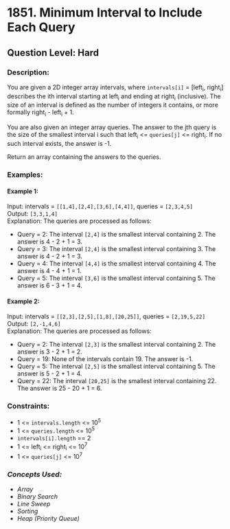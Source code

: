 # 1851. Minimum Interval to Include Each Query
## Question Level: Hard
### Description:
You are given a 2D integer array intervals, where `intervals[i]` = [left<sub>i</sub>, right<sub>i</sub>] describes the ith interval starting at left<sub>i</sub> and ending at right<sub>i</sub> (inclusive). The size of an interval is defined as the number of integers it contains, or more formally right<sub>i</sub> - left<sub>i</sub> + 1.

You are also given an integer array queries. The answer to the jth query is the size of the smallest interval i such that left<sub>i</sub> <= `queries[j]` <= right<sub>i</sub>. If no such interval exists, the answer is -1.

Return an array containing the answers to the queries.

### Examples:
#### Example 1:

Input: intervals = `[[1,4],[2,4],[3,6],[4,4]]`, queries = `[2,3,4,5]`  
Output: `[3,3,1,4]`  
Explanation: The queries are processed as follows:
- Query = 2: The interval `[2,4]` is the smallest interval containing 2. The answer is 4 - 2 + 1 = 3.
- Query = 3: The interval `[2,4]` is the smallest interval containing 3. The answer is 4 - 2 + 1 = 3.
- Query = 4: The interval `[4,4]` is the smallest interval containing 4. The answer is 4 - 4 + 1 = 1.
- Query = 5: The interval `[3,6]` is the smallest interval containing 5. The answer is 6 - 3 + 1 = 4.
#### Example 2:

Input: intervals = `[[2,3],[2,5],[1,8],[20,25]]`, queries = `[2,19,5,22]`  
Output: `[2,-1,4,6]`  
Explanation: The queries are processed as follows:
- Query = 2: The interval `[2,3]` is the smallest interval containing 2. The answer is 3 - 2 + 1 = 2.
- Query = 19: None of the intervals contain 19. The answer is -1.
- Query = 5: The interval `[2,5]` is the smallest interval containing 5. The answer is 5 - 2 + 1 = 4.
- Query = 22: The interval `[20,25]` is the smallest interval containing 22. The answer is 25 - 20 + 1 = 6.

### Constraints:

- 1 <= `intervals.length` <= 10<sup>5</sup>
- 1 <= `queries.length` <= 10<sup>5</sup>
- `intervals[i].length` == 2
- 1 <= left<sub>i</sub> <= right<sub>i</sub> <= 10<sup>7</sup>
- 1 <= `queries[j]` <= 10<sup>7</sup>

### <i>Concepts Used:
- Array
- Binary Search
- Line Sweep
- Sorting
- Heap (Priority Queue) </i>